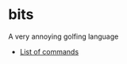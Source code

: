 # bits
A very annoying golfing language

* [List of commands](https://github.com/nayakrujul/bits/blob/main/Commands.md)
